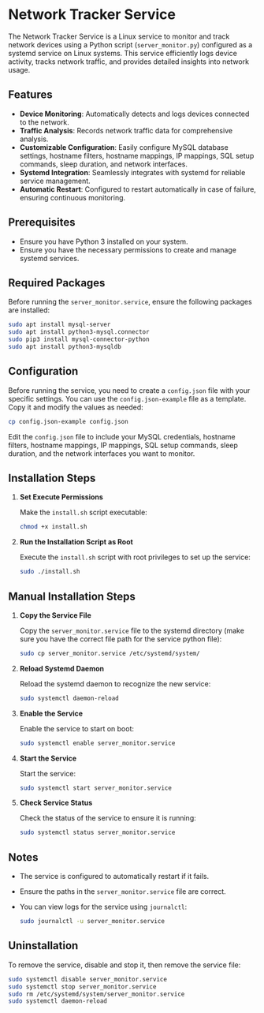 # Network Tracker Service

The Network Tracker Service is a Linux service to monitor and track network devices using a Python script (`server_monitor.py`) configured as a systemd service on Linux systems. This service efficiently logs device activity, tracks network traffic, and provides detailed insights into network usage.

## Features

- **Device Monitoring**: Automatically detects and logs devices connected to the network.
- **Traffic Analysis**: Records network traffic data for comprehensive analysis.
- **Customizable Configuration**: Easily configure MySQL database settings, hostname filters, hostname mappings, IP mappings, SQL setup commands, sleep duration, and network interfaces.
- **Systemd Integration**: Seamlessly integrates with systemd for reliable service management.
- **Automatic Restart**: Configured to restart automatically in case of failure, ensuring continuous monitoring.

## Prerequisites

- Ensure you have Python 3 installed on your system.
- Ensure you have the necessary permissions to create and manage systemd services.

## Required Packages

Before running the `server_monitor.service`, ensure the following packages are installed:

```bash
sudo apt install mysql-server
sudo apt install python3-mysql.connector
sudo pip3 install mysql-connector-python
sudo apt install python3-mysqldb
``` 

## Configuration

Before running the service, you need to create a `config.json` file with your specific settings. You can use the `config.json-example` file as a template. Copy it and modify the values as needed:

```bash
cp config.json-example config.json
```

Edit the `config.json` file to include your MySQL credentials, hostname filters, hostname mappings, IP mappings, SQL setup commands, sleep duration, and the network interfaces you want to monitor.

## Installation Steps

1. **Set Execute Permissions**

   Make the `install.sh` script executable:

   ```bash
   chmod +x install.sh
   ```

2. **Run the Installation Script as Root**

   Execute the `install.sh` script with root privileges to set up the service:

   ```bash
   sudo ./install.sh
   ```

## Manual Installation Steps

1. **Copy the Service File**

   Copy the `server_monitor.service` file to the systemd directory (make sure you have the correct file path for the service python file):

   ```bash
   sudo cp server_monitor.service /etc/systemd/system/
   ```

2. **Reload Systemd Daemon**

   Reload the systemd daemon to recognize the new service:

   ```bash
   sudo systemctl daemon-reload
   ```

3. **Enable the Service**

   Enable the service to start on boot:

   ```bash
   sudo systemctl enable server_monitor.service
   ```

4. **Start the Service**

   Start the service:

   ```bash
   sudo systemctl start server_monitor.service
   ```

5. **Check Service Status**

   Check the status of the service to ensure it is running:

   ```bash
   sudo systemctl status server_monitor.service
   ```

## Notes

- The service is configured to automatically restart if it fails.
- Ensure the paths in the `server_monitor.service` file are correct.
- You can view logs for the service using `journalctl`:

  ```bash
  sudo journalctl -u server_monitor.service
  ```

## Uninstallation

To remove the service, disable and stop it, then remove the service file:

```bash
sudo systemctl disable server_monitor.service
sudo systemctl stop server_monitor.service
sudo rm /etc/systemd/system/server_monitor.service
sudo systemctl daemon-reload
```